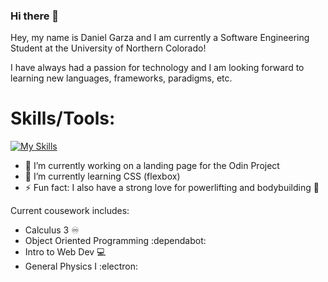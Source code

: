 ### Hi there 👋

Hey, my name is Daniel Garza and I am currently a Software Engineering Student at the University of Northern Colorado! 

I have always had a passion for technology and I am looking forward to learning new languages, frameworks, paradigms, etc.

# Skills/Tools:
[![My Skills](https://skillicons.dev/icons?i=js,html,css,c,cs,git,github,java,linux,py,vscode,powershell,idea,cloudflare)](https://skillicons.dev) 

- 🔭 I’m currently working on a landing page for the Odin Project
- 🌱 I’m currently learning CSS (flexbox)
- ⚡ Fun fact: I also have a strong love for powerlifting and bodybuilding 💪

Current cousework includes:
- Calculus 3 ♾️	
- Object Oriented Programming :dependabot: 	
- Intro to Web Dev :computer:	
- General Physics I :electron:	
<!--
**ssjdan27/ssjdan27** is a ✨ _special_ ✨ repository because its `README.md` (this file) appears on your GitHub profile.

Here are some ideas to get you started:

- 🔭 I’m currently working on ...
- 🌱 I’m currently learning ...
- 👯 I’m looking to collaborate on ...
- 🤔 I’m looking for help with ...
- 💬 Ask me about ...
- 📫 How to reach me: ...
- 😄 Pronouns: ...
- ⚡ Fun fact: ...
-->
